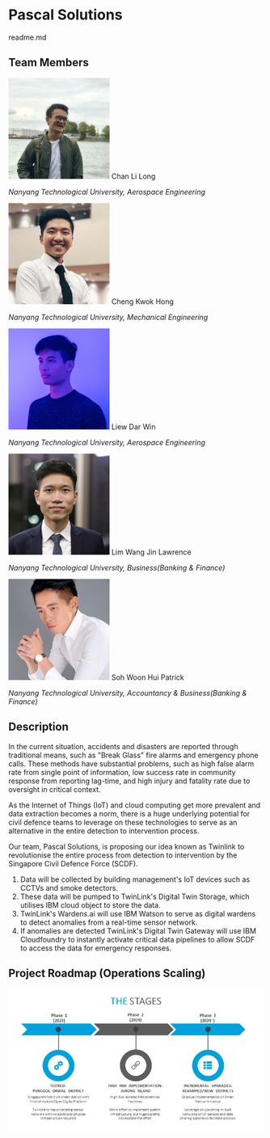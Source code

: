 # Pascal Solutions
readme.md

## Team Members

<img src="https://github.com/PascalSolutions-Twinlink-SCDFXIBM/README.md/blob/master/Li%20Long.jpg" alt="Li Long" width="200" height="200" />
Chan Li Long

*Nanyang Technological University, Aerospace Engineering*

<img src="https://github.com/PascalSolutions-Twinlink-SCDFXIBM/README.md/blob/master/Kwok%20Hong.jpg" alt="Kwok Hong" width="200" height="200" />
Cheng Kwok Hong

*Nanyang Technological University, Mechanical Engineering*
  
<img src="https://github.com/PascalSolutions-Twinlink-SCDFXIBM/README.md/blob/master/Dar%20Win.jpg" alt="Dar Win" width="200" height="200" />
Liew Dar Win

*Nanyang Technological University, Aerospace Engineering*

<img src="https://github.com/PascalSolutions-Twinlink-SCDFXIBM/README.md/blob/master/Lawrence.png" alt="Lawrence" width="200" height="200" />
Lim Wang Jin Lawrence

*Nanyang Technological University, Business(Banking & Finance)*

<img src="https://github.com/PascalSolutions-Twinlink-SCDFXIBM/README.md/blob/master/Patrick.jpg" alt="Patrick" width="200" height="200" />
Soh Woon Hui Patrick

*Nanyang Technological University, Accountancy & Business(Banking & Finance)*


## Description

In the current situation, accidents and disasters are reported through traditional means, such as "Break Glass" fire alarms and emergency phone calls. These methods have substantial problems, such as high false alarm rate from single point of information, low success rate in community response from reporting lag-time, and high injury and fatality rate due to oversight in critical context.

As the Internet of Things (IoT) and cloud computing get more prevalent and data extraction becomes a norm, there is a huge underlying potential for civil defence teams to leverage on these technologies to serve as an alternative in the entire detection to intervention process.

Our team, Pascal Solutions, is proposing our idea known as Twinlink to revolutionise the entire process from detection to intervention by the Singapore Civil Defence Force (SCDF). 

1. Data will be collected by building management's IoT devices such as CCTVs and smoke detectors.
2. These data will be pumped to TwinLink's Digital Twin Storage, which utilises IBM cloud object to store the data.
3. TwinLink's Wardens.ai will use IBM Watson to serve as digital wardens to detect anomalies from a real-time sensor network.
4. If anomalies are detected TwinLink's Digital Twin Gateway will use IBM Cloudfoundry to instantly activate critical data pipelines to allow SCDF to access the data for emergency responses.

## Project Roadmap (Operations Scaling)

<img src="https://github.com/PascalSolutions-Twinlink-SCDFXIBM/README.md/blob/master/Stages.png" alt="Roadmap" />

